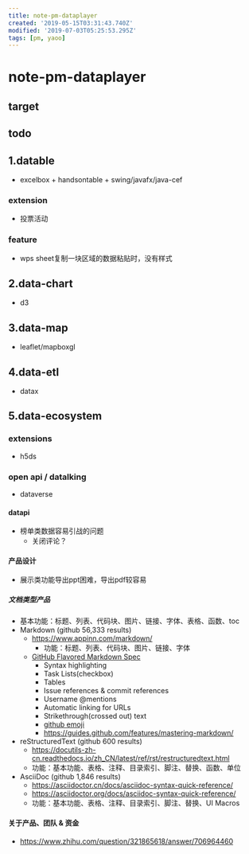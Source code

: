 ```yaml
---
title: note-pm-dataplayer
created: '2019-05-15T03:31:43.740Z'
modified: '2019-07-03T05:25:53.295Z'
tags: [pm, yaoo]
---
```


# note-pm-dataplayer

## target

## todo

## 1.datable
- excelbox + handsontable + swing/javafx/java-cef

### extension
- 投票活动

### feature
- wps sheet复制一块区域的数据粘贴时，没有样式

## 2.data-chart
- d3

## 3.data-map
- leaflet/mapboxgl

## 4.data-etl
- datax

## 5.data-ecosystem

### extensions
- h5ds

### open api / datalking
- dataverse 

#### datapi

- 榜单类数据容易引战的问题
    - 关闭评论？

#### 产品设计
- 展示类功能导出ppt困难，导出pdf较容易

##### 文档类型产品
- 基本功能：标题、列表、代码块、图片、链接、字体、表格、函数、toc
- Markdown (github 56,333 results)
    - https://www.appinn.com/markdown/
        - 功能：标题、列表、代码块、图片、链接、字体
    - [GitHub Flavored Markdown Spec](https://github.github.com/gfm/)
        - Syntax highlighting
        - Task Lists(checkbox)
        - Tables
        - Issue references & commit references
        - Username @mentions
        - Automatic linking for URLs
        - Strikethrough(crossed out) text
        - [github emoji](https://github.com/ikatyang/emoji-cheat-sheet/blob/master/README.md)
        - https://guides.github.com/features/mastering-markdown/
- reStructuredText (github 600 results)
    - https://docutils-zh-cn.readthedocs.io/zh_CN/latest/ref/rst/restructuredtext.html
    - 功能：基本功能、表格、注释、目录索引、脚注、替换、函数、单位
- AsciiDoc (github 1,846 results)
    - https://asciidoctor.cn/docs/asciidoc-syntax-quick-reference/
    - https://asciidoctor.org/docs/asciidoc-syntax-quick-reference/
    - 功能：基本功能、表格、注释、目录索引、脚注、替换、UI Macros

#### 关于产品、团队 & 资金
- https://www.zhihu.com/question/321865618/answer/706964460


